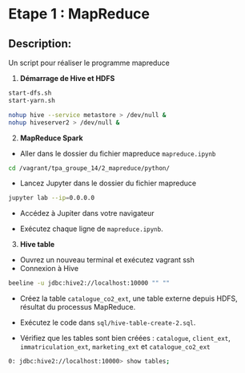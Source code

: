 # Etape 1 : MapReduce

## Description:

Un script pour réaliser le programme mapreduce

1. **Démarrage de Hive et HDFS**

```bash
start-dfs.sh
start-yarn.sh

nohup hive --service metastore > /dev/null &
nohup hiveserver2 > /dev/null &
```

2. **MapReduce Spark**

- Aller dans le dossier du fichier mapreduce `mapreduce.ipynb`

```bash
cd /vagrant/tpa_groupe_14/2_mapreduce/python/
```

- Lancez Jupyter dans le dossier du fichier mapreduce

```bash
jupyter lab --ip=0.0.0.0
```

- Accédez à Jupiter dans votre navigateur

- Exécutez chaque ligne de `mapreduce.ipynb`.

3. **Hive table**

- Ouvrez un nouveau terminal et exécutez vagrant ssh
- Connexion à Hive

```bash
beeline -u jdbc:hive2://localhost:10000 "" ""
```

- Créez la table `catalogue_co2_ext`, une table externe depuis HDFS, résultat du processus MapReduce.

- Exécutez le code dans `sql/hive-table-create-2.sql`.

- Vérifiez que les tables sont bien créées : `catalogue`, `client_ext`, `immatriculation_ext`, `marketing_ext` et `catalogue_co2_ext`

```bash
0: jdbc:hive2://localhost:10000> show tables;
```
